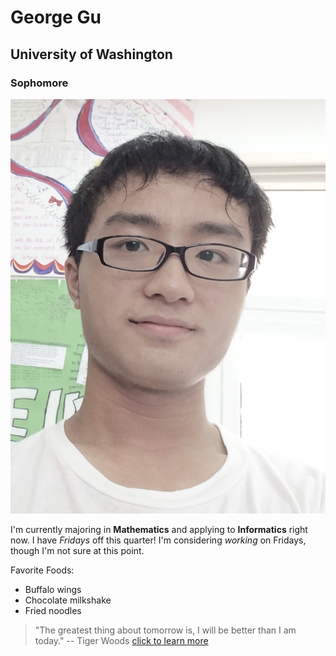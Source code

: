 # George Gu
## University of Washington
### Sophomore

![photo](./photo.jpg)

I'm currently majoring in **Mathematics** and applying to **Informatics** right now. I have _Fridays_ off this quarter! I'm considering _working_ on Fridays, though I'm not sure at this point.

Favorite Foods:
- Buffalo wings
- Chocolate milkshake
- Fried noodles

> "The greatest thing about tomorrow is, I will be better than I am today." -- Tiger Woods [click to learn more](https://www.goodreads.com/quotes/17311-the-greatest-thing-about-tomorrow-is-i-will-be-better)
